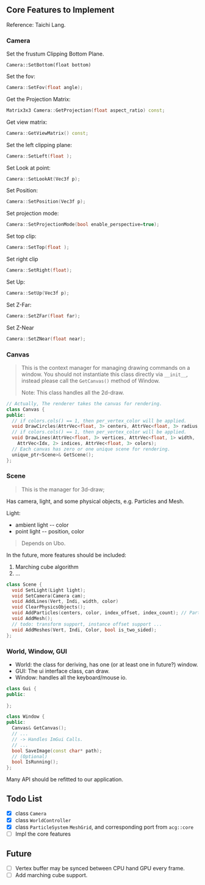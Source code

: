 ## Core Features to Implement

Reference: Taichi Lang.

### Camera

Set the frustum Clipping Bottom Plane.

```
Camera::SetBottom(float bottom)
```

Set the fov:

```cpp
Camera::SetFov(float angle);
```

Get the Projection Matrix:

```cpp
Matrix3x3 Camera::GetProjection(float aspect_ratio) const;
```

Get view matrix:

```cpp
Camera::GetViewMatrix() const;
```

Set the left clipping plane:

```cpp
Camera::SetLeft(float );
```

Set Look at point:

```cpp
Camera::SetLookAt(Vec3f p);
```

Set Position:

```cpp
Camera::SetPosition(Vec3f p);
```

Set projection mode:

```cpp
Camera::SetProjectionMode(bool enable_perspective=true);
```

Set top clip:

```cpp
Camera::SetTop(float );
```

Set right clip

```cpp
Camera::SetRight(float);
```

Set Up:

```cpp
Camera::SetUp(Vec3f p);
```

Set Z-Far:

```cpp
Camera::SetZFar(float far);
```

Set Z-Near

```cpp
Camera::SetZNear(float near);
```

### Canvas

> This is the context manager for managing drawing commands on a window. You should not instantiate this class directly via `__init__`, instead please call the `GetCanvas()` method of Window.
>
> Note: This class handles all the 2d-draw.

```cpp
// Actually, The renderer takes the canvas for rendering.
class Canvas {
public:
  // if colors.cols() == 1, then per_vertex_color will be applied.
  void DrawCircles(AttrVec<float, 3> centers, AttrVec<float, 3> radius, AttrVec<float, 3> colors);
  // if colors.cols() == 1, then per_vertex_color will be applied.
  void DrawLines(AttrVec<float, 3> vertices, AttrVec<float, 1> width,
    AttrVec<Idx, 2> indices, AttrVec<float, 3> colors);
  // Each canvas has zero or one unique scene for rendering.
  unique_ptr<Scene>& GetScene();
};
```

### Scene

> This is the manager for 3d-draw;

Has camera, light, and some physical objects, e.g. Particles and Mesh.

Light:
- ambient light -- color
- point light -- position, color

> Depends on Ubo.

In the future, more features should be included:

1. Marching cube algorithm
2. ...

```cpp
class Scene {
  void SetLight(Light light);
  void SetCamera(Camera cam);
  void AddLines(Vert, Indi, width, color)
  void ClearPhysicsObjects();
  void AddParticles(centers, color, index_offset, index_count); // Particles should be add in group.
  void AddMesh();
  // todo: transform support, instance offset support ...
  void AddMeshes(Vert, Indi, Color, bool is_two_sided);
};
```

### World, Window, GUI

- World: the class for deriving, has one (or at least one in future?) window. 
- GUI: The ui interface class, can draw.
- Window: handles all the keyboard/mouse io.

```cpp
class Gui {
public:
  
};
```

```cpp
class Window {
public:
  Canvas& GetCanvas();
  // ...
  // -> Handles ImGui Calls.
  // ...
  bool SaveImage(const char* path);
  // (Optional)
  bool IsRunning();
};
```


Many API should be refitted to our application.

## Todo List

- [x] class `Camera`
- [x] class `WorldController`
- [x] class `ParticleSystem` `MeshGrid`, and corresponding port from `acg::core`
- [ ] Impl the core features

## Future

- [ ] Vertex buffer may be synced between CPU hand GPU every frame.
- [ ] Add marching cube support.
